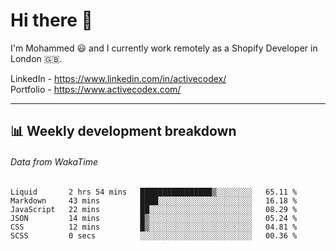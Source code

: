 # Hi there 👋

I'm Mohammed 😃 and I currently work remotely as a Shopify Developer in London 🇬🇧.

LinkedIn - https://www.linkedin.com/in/activecodex/
<br/>
Portfolio - https://www.activecodex.com/

---

## 📊 Weekly development breakdown
###### Data from WakaTime

<!--START_SECTION:waka-->

```text
Liquid       2 hrs 54 mins   ████████████████▒░░░░░░░░   65.11 %
Markdown     43 mins         ████░░░░░░░░░░░░░░░░░░░░░   16.18 %
JavaScript   22 mins         ██░░░░░░░░░░░░░░░░░░░░░░░   08.29 %
JSON         14 mins         █▒░░░░░░░░░░░░░░░░░░░░░░░   05.24 %
CSS          12 mins         █▒░░░░░░░░░░░░░░░░░░░░░░░   04.81 %
SCSS         0 secs          ░░░░░░░░░░░░░░░░░░░░░░░░░   00.36 %
```

<!--END_SECTION:waka-->
